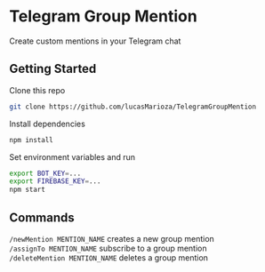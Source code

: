 # Telegram Group Mention
Create custom mentions in your Telegram chat

## Getting Started
Clone this repo
```bash
git clone https://github.com/lucasMarioza/TelegramGroupMention
```
Install dependencies
```bash
npm install
```
Set environment variables and run
```bash
export BOT_KEY=...
export FIREBASE_KEY=...
npm start
```

## Commands
`/newMention MENTION_NAME` creates a new group mention  
`/assignTo MENTION_NAME` subscribe to a group mention  
`/deleteMention MENTION_NAME` deletes a group mention
